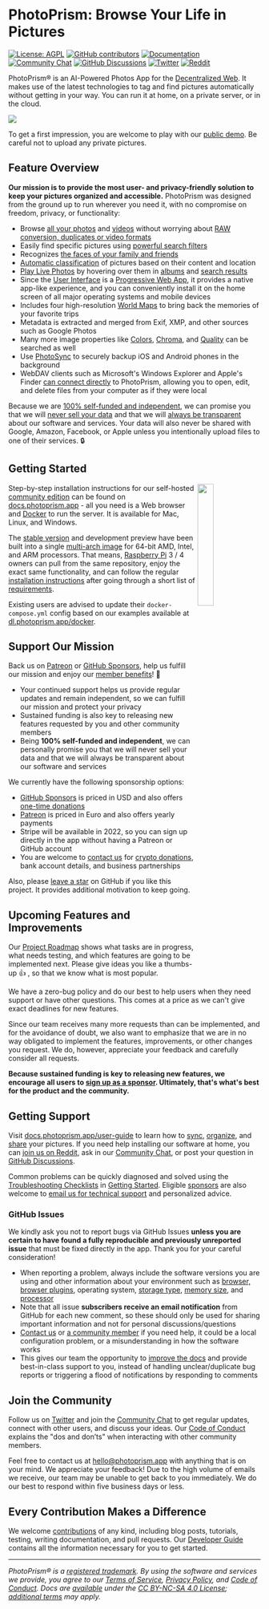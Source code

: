 PhotoPrism: Browse Your Life in Pictures
========================================

[![License: AGPL](https://img.shields.io/badge/license-AGPL-blue.svg)](https://docs.photoprism.app/license/agpl/)
[![GitHub contributors](https://img.shields.io/github/contributors/photoprism/photoprism.svg)](https://photoprism.app/team)
[![Documentation](https://img.shields.io/badge/read-the%20docs-4aa087.svg)](https://docs.photoprism.app/)
[![Community Chat](https://img.shields.io/badge/chat-on%20gitter-4aa087.svg)](https://link.photoprism.app/chat)
[![GitHub Discussions](https://img.shields.io/badge/ask-%20on%20github-4d6a91.svg)](https://link.photoprism.app/discussions)
[![Twitter](https://img.shields.io/badge/follow-@photoprism_app-00acee.svg)](https://link.photoprism.app/twitter)
[![Reddit](https://img.shields.io/badge/join-/r/photoprism-EC5800.svg)](https://link.photoprism.app/reddit)

PhotoPrism® is an AI-Powered Photos App for the [Decentralized Web](https://en.wikipedia.org/wiki/Decentralized_web).
It makes use of the latest technologies to tag and find pictures automatically without getting in your way.
You can run it at home, on a private server, or in the cloud.

![](https://dl.photoprism.app/img/ui/desktop-1000px.jpg)

To get a first impression, you are welcome to play with our [public demo](https://try.photoprism.app/). Be careful not to upload any private pictures.

## Feature Overview ##

**Our mission is to provide the most user- and privacy-friendly solution to keep your pictures organized and accessible.** PhotoPrism was designed from the ground up to run wherever you need it, with no compromise on freedom, privacy, or functionality:

* Browse [all your photos](https://docs.photoprism.app/user-guide/organize/browse/) and [videos](https://try.photoprism.app/videos) without worrying about [RAW conversion, duplicates or video formats](https://docs.photoprism.app/user-guide/settings/library/)
* Easily find specific pictures using [powerful search filters](https://try.photoprism.app/browse?view=cards&q=flower%20color%3Ared)
* Recognizes [the faces of your family and friends](https://try.photoprism.app/people)
* [Automatic classification](https://try.photoprism.app/labels) of pictures based on their content and location
* [Play Live Photos](https://try.photoprism.app/live) by hovering over them in [albums](https://try.photoprism.app/albums) and [search results](https://try.photoprism.app/browse?view=cards&q=type%3Alive)
* Since the [User Interface](https://try.photoprism.app/) is a [Progressive Web App](https://developer.mozilla.org/en-US/docs/Web/Progressive_web_apps),
  it provides a native app-like experience, and you can conveniently install it on the home screen of all major operating systems and mobile devices
* Includes four high-resolution [World Maps](https://try.photoprism.app/places) to bring back the memories of your favorite trips
* Metadata is extracted and merged from Exif, XMP, and other sources such as Google Photos
* Many more image properties like [Colors](https://try.photoprism.app/browse?view=cards&q=color:red), [Chroma](https://try.photoprism.app/browse?view=cards&q=mono%3Atrue), and [Quality](https://try.photoprism.app/review) can be searched as well
* Use [PhotoSync](https://link.photoprism.app/photosync) to securely backup iOS and Android phones in the background
* WebDAV clients such as Microsoft's Windows Explorer and Apple's Finder [can connect directly](https://docs.photoprism.app/user-guide/sync/webdav/) to PhotoPrism, allowing you to open, edit, and delete files from your computer as if they were local

Because we are [100% self-funded and independent](https://photoprism.app/membership), we can promise you that we will [never sell your data](https://photoprism.app/privacy) and that we will [always be transparent](https://photoprism.app/terms) about our software and services. Your data will also never be shared with Google, Amazon, Facebook, or Apple unless you intentionally upload files to one of their services. 🔒

## Getting Started ##
<img align="right" width="25%" src="https://photoprism.app/user/pages/01.home/03._screenshots/iphone-maps-hybrid-540px.png">

Step-by-step installation instructions for our self-hosted [community edition](https://photoprism.app/get) can be found 
on [docs.photoprism.app](https://docs.photoprism.app/getting-started/) -
all you need is a Web browser and [Docker](https://docs.docker.com/get-docker/) to run the server. 
It is available for Mac, Linux, and Windows.

The [stable version](https://docs.photoprism.app/release-notes/) and development 
preview have been built into a single [multi-arch image](https://link.photoprism.app/docker-hub) for 64-bit AMD, Intel,
and ARM processors. That means, [Raspberry Pi](https://docs.photoprism.app/getting-started/raspberry-pi/) 3 / 4 owners can pull 
from the same repository, enjoy the exact same functionality, and can follow the regular 
[installation instructions](https://docs.photoprism.app/getting-started/docker-compose/) 
after going through a short list of [requirements](https://docs.photoprism.app/getting-started/raspberry-pi/).

Existing users are advised to update their `docker-compose.yml` config based on our examples
available at [dl.photoprism.app/docker](https://dl.photoprism.app/docker/).

## Support Our Mission ##

Back us on [Patreon](https://link.photoprism.app/patreon) or [GitHub Sponsors](https://link.photoprism.app/sponsor), help us fulfill our mission and enjoy our [member benefits](https://photoprism.app/membership)! 💎

- Your continued support helps us provide regular updates and remain independent, so we can fulfill our mission and protect your privacy
- Sustained funding is also key to releasing new features requested by you and other community members
- Being **100% self-funded and independent**, we can personally promise you that we will never sell your data and that we will always be transparent about our software and services

We currently have the following sponsorship options:

- [GitHub Sponsors](https://link.photoprism.app/sponsor) is priced in USD and also offers [one-time donations](https://link.photoprism.app/donate)
- [Patreon](https://link.photoprism.app/patreon) is priced in Euro and also offers yearly payments
- Stripe will be available in 2022, so you can sign up directly in the app without having a Patreon or GitHub account
- You are welcome to [contact us](https://photoprism.app/contact) for [crypto donations](https://photoprism.app/crypto-donations), bank account details, and business partnerships

Also, please [leave a star](https://github.com/photoprism/photoprism/stargazers) on GitHub if you like this project.
It provides additional motivation to keep going.

## Upcoming Features and Improvements ##

Our [Project Roadmap](https://link.photoprism.app/roadmap) shows what tasks are in progress, what needs testing, and which features are going to be implemented next. Please give ideas you like a thumbs-up 👍  , so that we know what is most popular.

We have a zero-bug policy and do our best to help users when they need support or have other questions. This comes at a price as we can't give exact deadlines for new features.

Since our team receives many more requests than can be implemented, and for the avoidance of doubt, we also want to emphasize that we are in no way obligated to implement the features, improvements, or other changes you request. We do, however, appreciate your feedback and carefully consider all requests.

**Because sustained funding is key to releasing new features, we encourage all users to [sign up as a sponsor](https://link.photoprism.app/sponsor). Ultimately, that's what's best for the product and the community.**

## Getting Support ##

Visit [docs.photoprism.app/user-guide](https://docs.photoprism.app/user-guide/) to learn how to [sync](https://docs.photoprism.app/user-guide/sync/webdav/), [organize](https://docs.photoprism.app/user-guide/library/), and [share](https://docs.photoprism.app/user-guide/share/share/) your pictures. If you need help installing our software at home, you can [join us on Reddit](https://link.photoprism.app/reddit), ask in our [Community Chat](https://link.photoprism.app/chat), or post your question in [GitHub Discussions](https://link.photoprism.app/discussions).

Common problems can be quickly diagnosed and solved using the [Troubleshooting Checklists](https://docs.photoprism.app/getting-started/troubleshooting/) in [Getting Started](https://docs.photoprism.app/getting-started/). Eligible [sponsors](https://photoprism.app/membership) are also welcome to [email us for technical support](https://photoprism.app/contact) and personalized advice.

### GitHub Issues ###

We kindly ask you not to report bugs via GitHub Issues **unless you are certain to have found a fully reproducible and previously unreported issue** that must be fixed directly in the app. Thank you for your careful consideration!

- When reporting a problem, always include the software versions you are using and other information about your environment such as [browser, browser plugins](https://docs.photoprism.app/getting-started/troubleshooting/browsers/), operating system, [storage type](https://docs.photoprism.app/getting-started/troubleshooting/performance/#storage), [memory size](https://docs.photoprism.app/getting-started/troubleshooting/performance/#memory), and [processor](https://docs.photoprism.app/getting-started/troubleshooting/performance/#server-cpu)
- Note that all issue **subscribers receive an email notification** from GitHub for each new comment, so these should only be used for sharing important information and not for personal discussions/questions
- [Contact us](https://photoprism.app/contact) or [a community member](https://link.photoprism.app/discussions) if you need help, it could be a local configuration problem, or a misunderstanding in how the software works
- This gives our team the opportunity to [improve the docs](https://docs.photoprism.app/getting-started/troubleshooting/) and provide best-in-class support to you, instead of handling unclear/duplicate bug reports or triggering a flood of notifications by responding to comments

## Join the Community ##

Follow us on [Twitter](https://link.photoprism.app/twitter) and join the [Community Chat](https://link.photoprism.app/chat)
to get regular updates, connect with other users, and discuss your ideas. Our [Code of Conduct](https://photoprism.app/code-of-conduct) explains the "dos and don’ts" when interacting with other community members.

Feel free to contact us at [hello@photoprism.app](mailto:hello@photoprism.app) with anything that is on your mind. We appreciate your feedback! Due to the high volume of emails we receive, our team may be unable to get back to you immediately. We do our best to respond within five business days or less.

## Every Contribution Makes a Difference ##

We welcome [contributions](CONTRIBUTING.md) of any kind, including blog posts, tutorials, testing, writing documentation, and pull requests. Our [Developer Guide](https://docs.photoprism.app/developer-guide/) contains all the information necessary for you to get started.

----

*PhotoPrism® is a [registered trademark](https://photoprism.app/trademark). By using the software and services we provide, you agree to our [Terms of Service](https://photoprism.app/terms), [Privacy Policy](https://photoprism.app/privacy), and [Code of Conduct](https://photoprism.app/code-of-conduct). Docs are [available](https://link.photoprism.app/github-docs) under the [CC BY-NC-SA 4.0 License](https://creativecommons.org/licenses/by-nc-sa/4.0/); [additional terms](https://github.com/photoprism/photoprism/blob/develop/assets/README.md) may apply.*
